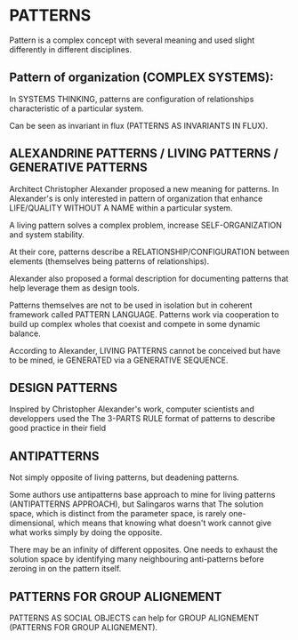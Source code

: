 # PATTERNS

Pattern is a complex concept with several meaning and used slight differently in different disciplines.

## Pattern of organization (COMPLEX SYSTEMS): 

In SYSTEMS THINKING, patterns are configuration of relationships characteristic of a particular system.

Can be seen as invariant in flux (PATTERNS AS INVARIANTS IN FLUX).

## ALEXANDRINE PATTERNS / LIVING PATTERNS / GENERATIVE PATTERNS 

Architect Christopher Alexander proposed a new meaning for patterns. In Alexander's is only interested in pattern of organization that enhance LIFE/QUALITY WITHOUT A NAME within a particular system. 

A living pattern solves a complex problem, increase SELF-ORGANIZATION and system stability.

At their core, patterns describe a RELATIONSHIP/CONFIGURATION between elements (themselves being patterns of relationships).

Alexander also proposed a formal description for documenting patterns that help leverage them as design tools.

Patterns themselves are not to be used in isolation but in coherent framework called PATTERN LANGUAGE. Patterns work via cooperation to build up complex wholes that coexist and compete in some dynamic balance.

According to Alexander, LIVING PATTERNS cannot be conceived but have to be mined, ie GENERATED via a GENERATIVE SEQUENCE.

## DESIGN PATTERNS

Inspired by Christopher Alexander's work, computer scientists and developpers used the The 3-PARTS RULE format of patterns to describe good practice in their field 


## ANTIPATTERNS

Not simply opposite of living patterns, but deadening patterns. 

Some authors use antipatterns base approach to mine for living patterns (ANTIPATTERNS APPROACH), but Salingaros warns that The solution space, which is distinct from the parameter space, is rarely one-dimensional, which means that knowing what doesn't work cannot give what works simply by doing the opposite. 

There may be an infinity of different opposites. One needs to exhaust the solution space by identifying many neighbouring anti-patterns before zeroing in on the pattern itself. 

## PATTERNS FOR GROUP ALIGNEMENT

PATTERNS AS SOCIAL OBJECTS can help for GROUP ALIGNEMENT (PATTERNS FOR GROUP ALIGNEMENT).

